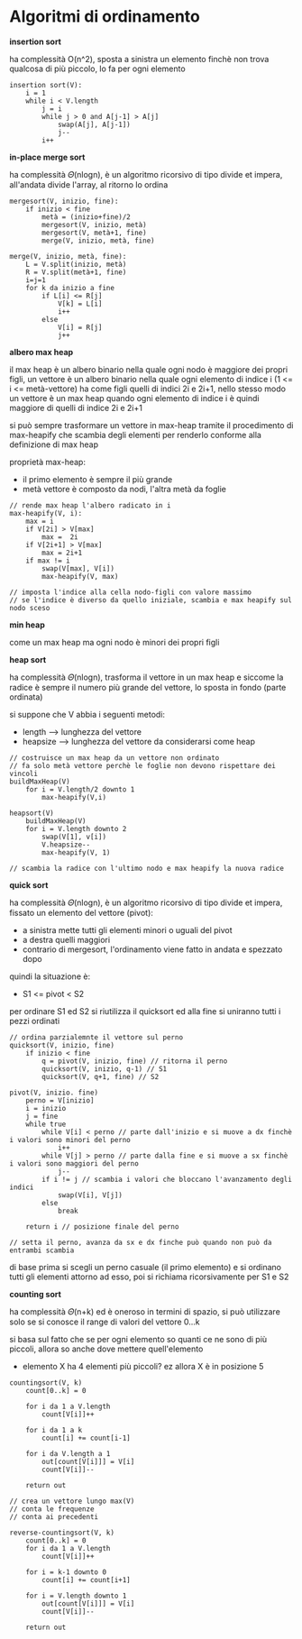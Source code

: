 # Algoritmi di ordinamento

**insertion sort**

ha complessità O(n^2), sposta a sinistra un elemento finchè non trova qualcosa di più piccolo, lo fa per ogni elemento

```
insertion sort(V):
    i = 1
    while i < V.length
        j = i
        while j > 0 and A[j-1] > A[j]
            swap(A[j], A[j-1])
            j--
        i++
```


**in-place merge sort**

ha complessità 𝛩(nlogn), è un algoritmo ricorsivo di tipo divide et impera, all'andata divide l'array, al ritorno lo ordina

```
mergesort(V, inizio, fine):
    if inizio < fine
        metà = (inizio+fine)/2
        mergesort(V, inizio, metà)
        mergesort(V, metà+1, fine)
        merge(V, inizio, metà, fine)

merge(V, inizio, metà, fine):
    L = V.split(inizio, metà)
    R = V.split(metà+1, fine)
    i=j=1
    for k da inizio a fine
        if L[i] <= R[j]
            V[k] = L[i]
            i++
        else
            V[i] = R[j]
            j++
```

**albero max heap**

il max heap è un albero binario nella quale ogni nodo è maggiore dei propri figli, un vettore è un albero binario nella quale ogni elemento di indice i (1 <= i <= metà-vettore) ha come figli quelli di indici 2i e 2i+1, nello stesso modo un vettore è un max heap quando ogni elemento di indice i è quindi maggiore di quelli di indice 2i e 2i+1

si può sempre trasformare un vettore in max-heap tramite il procedimento di max-heapify che scambia degli elementi per renderlo conforme alla definizione di max heap

proprietà max-heap:
* il primo elemento è sempre il più grande
* metà vettore è composto da nodi, l'altra metà da foglie

```
// rende max heap l'albero radicato in i
max-heapify(V, i):
    max = i
    if V[2i] > V[max]
        max =  2i
    if V[2i+1] > V[max]
        max = 2i+1
    if max != i
        swap(V[max], V[i])
        max-heapify(V, max)

// imposta l'indice alla cella nodo-figli con valore massimo
// se l'indice è diverso da quello iniziale, scambia e max heapify sul nodo sceso
```

**min heap**

come un max heap ma ogni nodo è minori dei propri figli

**heap sort**

ha complessità 𝛩(nlogn), trasforma il vettore in un max heap e siccome la radice è sempre il numero più grande del vettore, lo sposta in fondo (parte ordinata)

si suppone che V abbia i seguenti metodi:
* length --> lunghezza del vettore
* heapsize --> lunghezza del vettore da considerarsi come heap

```
// costruisce un max heap da un vettore non ordinato
// fa solo metà vettore perchè le foglie non devono rispettare dei vincoli
buildMaxHeap(V)
    for i = V.length/2 downto 1
        max-heapify(V,i)

heapsort(V)
    buildMaxHeap(V)
    for i = V.length downto 2
        swap(V[1], v[i])
        V.heapsize--
        max-heapify(V, 1)

// scambia la radice con l'ultimo nodo e max heapify la nuova radice
```

**quick sort**

ha complessità 𝛩(nlogn), è un algoritmo ricorsivo di tipo divide et impera, fissato un elemento del vettore (pivot):
* a sinistra mette tutti gli elementi minori o uguali del pivot
* a destra quelli maggiori
* contrario di mergesort, l'ordinamento viene fatto in andata e spezzato dopo

quindi la situazione è:
* S1 <= pivot < S2

per ordinare S1 ed S2 si riutilizza il quicksort ed alla fine si uniranno tutti i pezzi ordinati


```
// ordina parzialemnte il vettore sul perno
quicksort(V, inizio, fine)
    if inizio < fine
        q = pivot(V, inizio, fine) // ritorna il perno
        quicksort(V, inizio, q-1) // S1
        quicksort(V, q+1, fine) // S2

pivot(V, inizio. fine)
    perno = V[inizio]
    i = inizio
    j = fine
    while true
        while V[i] < perno // parte dall'inizio e si muove a dx finchè i valori sono minori del perno
            i++
        while V[j] > perno // parte dalla fine e si muove a sx finchè i valori sono maggiori del perno
            j--
        if i != j // scambia i valori che bloccano l'avanzamento degli indici
            swap(V[i], V[j])
        else
            break
    
    return i // posizione finale del perno
    
// setta il perno, avanza da sx e dx finche può quando non può da entrambi scambia 
```

di base prima si scegli un perno casuale (il primo elemento) e si ordinano tutti gli elementi attorno ad esso, poi si richiama ricorsivamente per S1 e S2

**counting sort**

ha complessità 𝛩(n+k) ed è oneroso in termini di spazio, si può utilizzare solo se si conosce il range di valori del vettore 0...k

si basa sul fatto che se per ogni elemento so quanti ce ne sono di più piccoli, allora so anche dove mettere quell'elemento
* elemento X ha 4 elementi più piccoli? ez allora X è in posizione 5

```
countingsort(V, k)
    count[0..k] = 0
    
    for i da 1 a V.length
        count[V[i]]++

    for i da 1 a k
        count[i] += count[i-1]
    
    for i da V.length a 1
        out[count[V[i]]] = V[i]
        count[V[i]]--
    
    return out

// crea un vettore lungo max(V)
// conta le frequenze
// conta ai precedenti
```

```        
reverse-countingsort(V, k)
    count[0..k] = 0
    for i da 1 a V.length
        count[V[i]]++

    for i = k-1 downto 0
        count[i] += count[i+1] 
    
    for i = V.length downto 1
        out[count[V[i]]] = V[i]
        count[V[i]]--

    return out
```